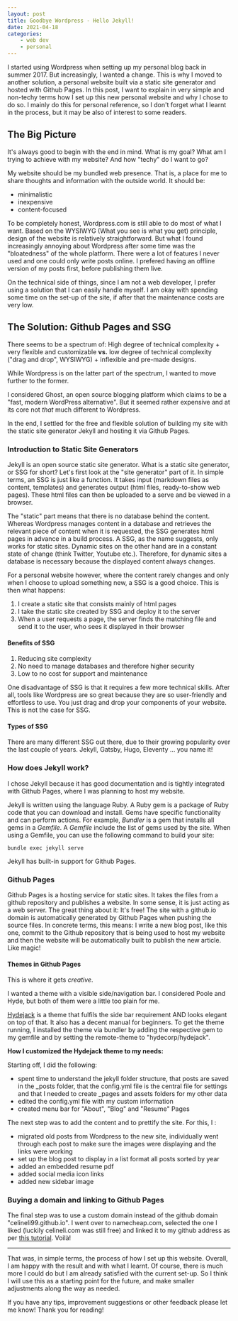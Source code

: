 ```yaml
---
layout: post
title: Goodbye Wordpress - Hello Jekyll!
date: 2021-04-18
categories: 
    - web dev
    - personal
---
```



I started using Wordpress when setting up my personal blog back in summer 2017. But increasingly, I wanted a change. This is why I moved to another solution, a personal website built via a static site generator and hosted with Github Pages. In this post, I want to explain in very simple and non-techy terms how I set up this new personal website and why I chose to do so. I mainly do this for personal reference, so I don't forget what I learnt in the process, but it may be also of interest to some readers.

## The Big Picture

It's always good to begin with the end in mind. What is my goal? What am I trying to achieve with my website? And how "techy" do I want to go? 

My website should be my bundled web presence. That is, a place for me to share thoughts and information with the outside world. It should be:
- minimalistic
- inexpensive
- content-focused

To be completely honest, Wordpress.com is still able to do most of what I want. Based on the WYSIWYG (What you see is what you get) principle, design of the website is relatively straightforward. But what I found increasingly annoying about Wordpress after some time was the "bloatedness" of the whole platform. There were a lot of features I never used and one could only write posts online. I prefered having an offline version of my posts first, before publishing them live. 

On the technical side of things, since I am not a web developer, I prefer using a solution that I can easily handle myself. I am okay with spending some time on the set-up of the site, if after that the maintenance costs are very low.

## The Solution: Github Pages and SSG

There seems to be a spectrum of:
High degree of technical complexity + very flexible and customizable **vs.** low degree of technical complexity ("drag and drop", WYSIWYG) + inflexible and pre-made designs.

While Wordpress is on the latter part of the spectrum, I wanted to move further to the former. 

I considered Ghost, an open source blogging platform which claims to be a "fast, modern WordPress alternative". But it seemed rather expensive and at its core not *that* much different to Wordpress.

In the end, I settled for the free and flexible solution of building my site with the static site generator Jekyll and hosting it via Github Pages.


### Introduction to Static Site Generators

Jekyll is an open source static site generator. What is a static site generator, or SSG for short? Let's first look at the "site generator" part of it. In simple terms, an SSG is just like a function. It takes input (markdown files as content, templates) and generates output (html files, ready-to-show web pages). These html files can then be uploaded to a serve and be viewed in a browser.

The "static" part means that there is no database behind the content. Whereas Wordpress manages content in a database and retrieves the relevant piece of content when it is requested, the SSG generates html pages in advance in a build process. A SSG, as the name suggests, only works for static sites. Dynamic sites on the other hand are in a constant state of change (think Twitter, Youtube etc.). Therefore, for dynamic sites a database is necessary because the displayed content always changes.

For a personal website however, where the content rarely changes and only when I choose to upload something new, a SSG is a good choice. This is then what happens:

1. I create a static site that consists mainly of html pages
2. I take the static site created by SSG and deploy it to the server
3. When a user requests a page, the server finds the matching file and send it to the user, who sees it displayed in their browser

#### Benefits of SSG

1. Reducing site complexity
2. No need to manage databases and therefore higher security
3. Low to no cost for support and maintenance

One disadvantage of SSG is that it requires a few more technical skills. After all, tools like Wordpress are so great because they are so user-friendly and effortless to use. You just drag and drop your components of your website. This is not the case for SSG. 

#### Types of SSG

There are many different SSG out there, due to their growing popularity over the last couple of years. Jekyll, Gatsby, Hugo, Eleventy ... you name it! 

### How does Jekyll work?

I chose Jekyll because it has good documentation and is tightly integrated with Github Pages, where I was planning to host my website.

Jekyll is written using the language Ruby. A Ruby gem is a package of Ruby code that you can download and install. Gems have specific functionality and can perform actions. For example, *Bundler* is a gem that installs all gems in a *Gemfile*. A *Gemfile* include the list of gems used by the site. When using a Gemfile, you can use the following command to build your site:

```
bundle exec jekyll serve
```

Jekyll has built-in support for Github Pages.


### Github Pages

Github Pages is a hosting service for static sites. It takes the files from a github repository and publishes a website. In some sense, it is just acting as a web server. The great thing about it: It's free! The site with a github.io domain is automatically generated by Github Pages when pushing the source files. In concrete terms, this means: I write a new blog post, like this one, commit to the Github repository that is being used to host my website and then the website will be automatically built to publish the new article. Like magic!

#### Themes in Github Pages

This is where it gets *creative*. 

I wanted a theme with a visible side/navigation bar. I considered Poole and Hyde, but both of them were a little too plain for me. 

[Hydejack](https://hydejack.com/) is a theme that fulfils the side bar requirement AND looks elegant on top of that. It also has a decent manual for beginners. To get the theme running, I installed the theme via bundler by adding the respective gem to my gemfile and by setting the remote-theme to "hydecorp/hydejack". 

**How I customized the Hydejack theme to my needs:**

Starting off, I did the following:
- spent time to understand the jekyll folder structure, that posts are saved in the _posts folder, that the config.yml file is the central file for settings and that I needed to create _pages and assets folders for my other data 
- edited the config.yml file with my custom information
- created menu bar for "About", "Blog" and "Resume" Pages

The next step was to add the content and to prettify the site. For this, I :
- migrated old posts from Wordpress to the new site, individually went through each post to make sure the images were displaying and the links were working
- set up the blog post to display in a list format all posts sorted by year
- added an embedded resume pdf
- added social media icon links
- added new sidebar image

### Buying a domain and linking to Github Pages

The final step was to use a custom domain instead of the github domain "celineli99.github.io". I went over to namecheap.com, selected the one I liked (luckily celineli.com was still free) and linked it to my github address as per [this tutorial](https://dev.to/pauljwil/connect-github-pages-to-your-namecheap-domain-4gjj). Voilà!

---

That was, in simple terms, the process of how I set up this website. Overall, I am happy with the result and with what I learnt. Of course, there is much more I could do but I am already satisfied with the current set-up. So I think I will use this as a starting point for the future, and make smaller adjustments along the way as needed.

If you have any tips, improvement suggestions or other feedback please let me know! Thank you for reading!